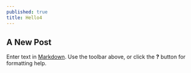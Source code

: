 ```yaml
---
published: true
title: Hello4
---
```


## A New Post

Enter text in [Markdown](http://daringfireball.net/projects/markdown/). Use the toolbar above, or click the **?** button for formatting help.